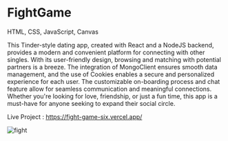 # FightGame

HTML, CSS, JavaScript, Canvas

This Tinder-style dating app, created with React and a NodeJS backend, provides a modern and convenient platform for connecting with other singles. With its user-friendly design, browsing and matching with potential partners is a breeze. The integration of MongoClient ensures smooth data management, and the use of Cookies enables a secure and personalized experience for each user. The customizable on-boarding process and chat feature allow for seamless communication and meaningful connections. Whether you're looking for love, friendship, or just a fun time, this app is a must-have for anyone seeking to expand their social circle.

Live Project : https://fight-game-six.vercel.app/

![fight](https://user-images.githubusercontent.com/57075208/220983515-e1e9ae09-1bac-4870-8073-65454591a0ee.png)
